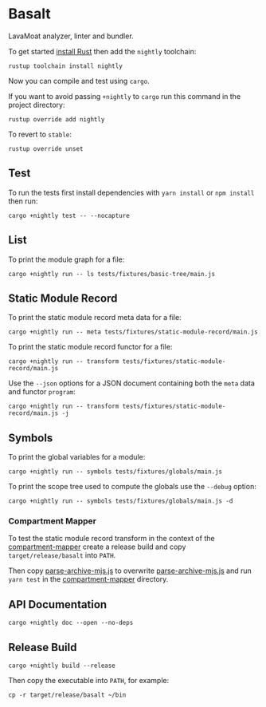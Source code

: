 # Basalt

LavaMoat analyzer, linter and bundler.

To get started [install Rust][rust-install] then add the `nightly` toolchain:

```
rustup toolchain install nightly
```

Now you can compile and test using `cargo`.

If you want to avoid passing `+nightly` to `cargo` run this command in the project directory:

```
rustup override add nightly
```

To revert to `stable`:

```
rustup override unset
```

## Test

To run the tests first install dependencies with `yarn install` or `npm install` then run:

```
cargo +nightly test -- --nocapture
```

## List

To print the module graph for a file:

```
cargo +nightly run -- ls tests/fixtures/basic-tree/main.js
```

## Static Module Record

To print the static module record meta data for a file:

```
cargo +nightly run -- meta tests/fixtures/static-module-record/main.js
```

To print the static module record functor for a file:

```
cargo +nightly run -- transform tests/fixtures/static-module-record/main.js
```

Use the `--json` options for a JSON document containing both the `meta` data and functor `program`:

```
cargo +nightly run -- transform tests/fixtures/static-module-record/main.js -j
```

## Symbols

To print the global variables for a module:

```
cargo +nightly run -- symbols tests/fixtures/globals/main.js
```

To print the scope tree used to compute the globals use the `--debug` option:

```
cargo +nightly run -- symbols tests/fixtures/globals/main.js -d
```

### Compartment Mapper

To test the static module record transform in the context of the [compartment-mapper][] create a release build and copy `target/release/basalt` into `PATH`.

Then copy [parse-archive-mjs.js](/parse-archive-mjs.js) to overwrite [parse-archive-mjs.js](https://github.com/endojs/endo/blob/master/packages/compartment-mapper/src/parse-archive-mjs.js) and run `yarn test` in the [compartment-mapper][] directory.

## API Documentation

```
cargo +nightly doc --open --no-deps
```

[rust-install]: https://www.rust-lang.org/tools/install

## Release Build

```
cargo +nightly build --release
```

Then copy the executable into `PATH`, for example:

```
cp -r target/release/basalt ~/bin
```

[compartment-mapper]: https://github.com/endojs/endo/tree/master/packages/compartment-mapper
